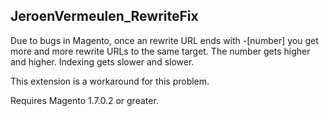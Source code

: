 ## JeroenVermeulen_RewriteFix

Due to bugs in Magento, once an rewrite URL ends with -[number] you get more and more rewrite URLs to the same target. The number gets higher and higher. Indexing gets slower and slower.

This extension is a workaround for this problem.

Requires Magento 1.7.0.2 or greater.